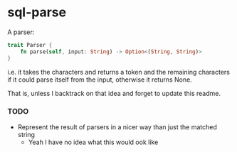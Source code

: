 # sql-parse

A parser:

```rust
trait Parser {
    fn parse(self, input: String) -> Option<(String, String)>
}
```

i.e. it takes the characters and returns a token and the remaining characters if it could parse itself from the input,
otherwise it returns None.

That is, unless I backtrack on that idea and forget to update this readme.

### TODO
- Represent the result of parsers in a nicer way than just the matched string
    - Yeah I have no idea what this would ook like
